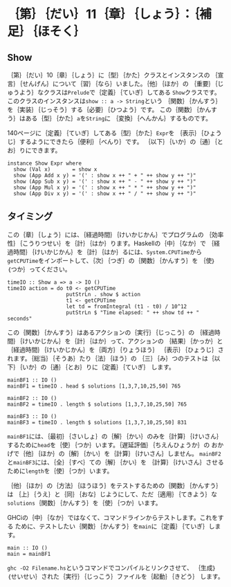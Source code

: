 ｛第｝｛だい｝11｛章｝｛しょう｝：｛補足｝｛ほそく｝
====================================================

Show
----

｛第｝｛だい｝10｛章｝｛しょう｝に｛型｝｛かた｝クラスとインスタンスの
｛宣言｝｛せんげん｝について｛習｝｛なら｝いました。｛他｝｛ほか｝の
｛重要｝｛じゅうよう｝なクラスは`Prelude`で｛定義｝｛ていぎ｝してある
`Show`クラスです。このクラスのインスタンスは`show :: a -> String`という
｛関数｝｛かんすう｝を｛実装｝｛じっそう｝する｛必要｝｛ひつよう｝です。
この｛関数｝｛かんすう｝はある｛型｝｛かた｝`a`を`String`に
｛変換｝｛へんかん｝するものです。

140ページに｛定義｝｛ていぎ｝してある｛型｝｛かた｝`Expr`を
｛表示｝｛ひょうじ｝するようにできたら｛便利｝｛べんり｝です。
｛以下｝｛いか｝の｛通｝｛とお｝りにできます。

    instance Show Expr where
      show (Val x)       = show x
      show (App Add x y) = '(' : show x ++ " + " ++ show y ++ ")"
      show (App Sub x y) = '(' : show x ++ " - " ++ show y ++ ")"
      show (App Mul x y) = '(' : show x ++ " * " ++ show y ++ ")"
      show (App Div x y) = '(' : show x ++ " / " ++ show y ++ ")"

タイミング
----------

この｛章｝｛しょう｝には、｛経過時間｝｛けいかじかん｝でプログラムの
｛効率性｝｛こうりつせい｝を｛計｝｛はか｝ります。Haskellの｛中｝｛なか｝で
｛経過時間｝｛けいかじかん｝を｛計｝｛はか｝るには、`System.CPUTime`から
`getCPUTime`をインポートして、｛次｝｛つぎ｝の｛関数｝｛かんすう｝を
｛使｝｛つか｝ってください。

    timeIO :: Show a => a -> IO ()
    timeIO action = do t0 <- getCPUTime
                       putStrLn . show $ action
                       t1 <- getCPUTime
                       let td = fromIntegral (t1 - t0) / 10^12
                       putStrLn $ "Time elapsed: " ++ show td ++ " seconds"

この｛関数｝｛かんすう｝はあるアクションの｛実行｝｛じっこう｝の
｛経過時間｝｛けいかじかん｝を｛計｝｛はか｝って、アクションの
｛結果｝｛かっか｝と｛経過時間｝｛けいかじかん｝を｛両方｝｛りょうほう｝
｛表示｝｛ひょうじ｝されます。｛総当｝｛そうあ｝たり｛法｝｛ほう｝の
｛三｝｛み｝つのテストは｛以下｝｛いか｝の｛通｝｛とお｝りに｛定義｝｛ていぎ｝
します。

    mainBF1 :: IO ()
    mainBF1 = timeIO . head $ solutions [1,3,7,10,25,50] 765

    mainBF2 :: IO ()
    mainBF2 = timeIO . length $ solutions [1,3,7,10,25,50] 765

    mainBF3 :: IO ()
    mainBF3 = timeIO . length $ solutions [1,3,7,10,25,50] 831

`mainBF1`には、｛最初｝｛さいしょ｝の｛解｝｛かい｝のみを｛計算｝｛けいさん｝
するために`head`を｛使｝｛つか｝います。｛遅延評価｝｛ちえんひょうか｝の
おかげで｛他｝｛ほか｝の｛解｝｛かい｝を｛計算｝｛けいさん｝しません。
`mainBF2`と`mainBF3`には、｛全｝｛すべ｝ての｛解｝｛かい｝を
｛計算｝｛けいさん｝させるために`length`を｛使｝｛つか｝います。

｛他｝｛ほか｝の｛方法｝｛ほうほう｝をテストするための｛関数｝｛かんすう｝は
｛上｝｛うえ｝と｛同｝｛おな｝じようにして、ただ｛適用｝｛てきよう｝な
`solutions`｛関数｝｛かんすう｝を｛使｝｛つか｝います。

GHCiの｛中｝｛なか｝ではなくて、コマンドラインからテストします。これをする
ために、テストしたい｛関数｝｛かんすう｝を`main`に｛定義｝｛ていぎ｝します。

    main :: IO ()
    main = mainBF1

`ghc -O2 Filename.hs`というコマンドでコンパイルとリンクさせて、
｛生成｝｛せいせい｝された｛実行｝｛じっこう｝ファイルを｛起動｝｛きどう｝
します。
